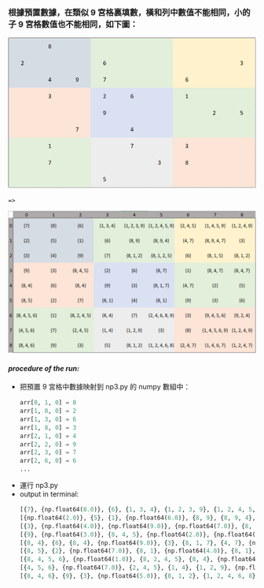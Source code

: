 ### 根據預置數據，在類似 9 宮格裏填數，橫和列中數值不能相同，小的子 9 宮格數值也不能相同，如下圖：

![預置9宮格](./backup/image.png)

    =>

![程式生成9宮格及建議](./backup/image-1.png)

#### _procedure of the run:_

- 把預置 9 宮格中數據映射到 np3.py 的 numpy 數組中：
  ```python
  arr[0, 1, 0] = 8
  arr[1, 0, 0] = 2
  arr[1, 3, 0] = 6
  arr[1, 8, 0] = 3
  arr[2, 1, 0] = 4
  arr[2, 2, 0] = 9
  arr[2, 3, 0] = 7
  arr[2, 6, 0] = 6
  ...
  ```
- 運行 np3.py
- output in terminal:
  ```python
  [{7}, {np.float64(8.0)}, {6}, {1, 3, 4}, {1, 2, 3, 9}, {1, 2, 4, 5, 9}, {2, 4, 5}, {1, 4, 5, 9}, {1, 2, 4, 9}]
  [{np.float64(2.0)}, {5}, {1}, {np.float64(6.0)}, {8, 9}, {8, 9, 4}, {4, 7}, {8, 9, 4, 7}, {np.float64(3.0)}]
  [{3}, {np.float64(4.0)}, {np.float64(9.0)}, {np.float64(7.0)}, {8, 1, 2}, {8, 1, 2, 5}, {np.float64(6.0)}, {8, 1, 5}, {8, 1, 2}]
  [{9}, {np.float64(3.0)}, {8, 4, 5}, {np.float64(2.0)}, {np.float64(6.0)}, {8, 7}, {np.float64(1.0)}, {8, 4, 7}, {8, 4, 7}]
  [{8, 4}, {6}, {8, 4}, {np.float64(9.0)}, {3}, {8, 1, 7}, {4, 7}, {np.float64(2.0)}, {np.float64(5.0)}]
  [{8, 5}, {2}, {np.float64(7.0)}, {8, 1}, {np.float64(4.0)}, {8, 1}, {9}, {3}, {6}]
  [{8, 4, 5, 6}, {np.float64(1.0)}, {8, 2, 4, 5}, {8, 4}, {np.float64(7.0)}, {2, 4, 6, 8, 9}, {np.float64(3.0)}, {9, 4, 5, 6}, {9, 2, 4}]
  [{4, 5, 6}, {np.float64(7.0)}, {2, 4, 5}, {1, 4}, {1, 2, 9}, {np.float64(3.0)}, {np.float64(8.0)}, {1, 4, 5, 6, 9}, {1, 2, 4, 9}]
  [{8, 4, 6}, {9}, {3}, {np.float64(5.0)}, {8, 1, 2}, {1, 2, 4, 6, 8}, {2, 4, 7}, {1, 4, 6, 7}, {1, 2, 4, 7}]
  ```

